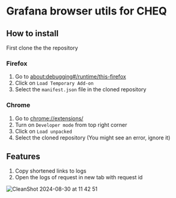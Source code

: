 # Grafana browser utils for CHEQ

## How to install

First clone the the repository

### Firefox
1. Go to [about:debugging#/runtime/this-firefox](about:debugging#/runtime/this-firefox)
2. Click on `Load Temporary Add-on`
3. Select the `manifest.json` file in the cloned repository

### Chrome
1. Go to [chrome://extensions/](chrome://extensions/)
2. Turn on `Developer mode` from top right corner
3. Click on `Load unpacked`
4. Select the cloned repository (You might see an error, ignore it)

## Features
1. Copy shortened links to logs
2. Open the logs of request in new tab with request id

![CleanShot 2024-08-30 at 11 42 51](https://github.com/user-attachments/assets/5c7a5c6b-03c5-4faf-a5d2-15c2d3e80edb)
